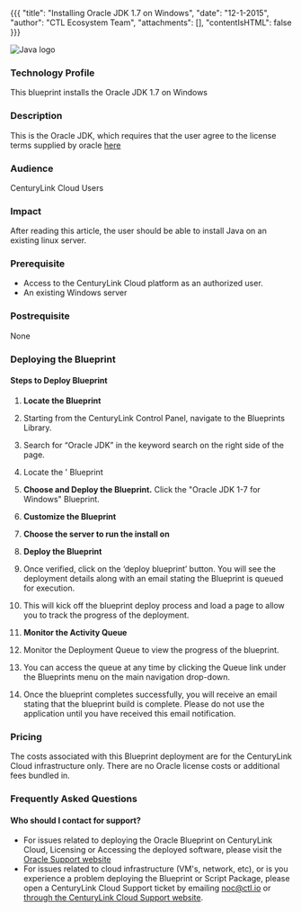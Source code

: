 
{{{
  "title": "Installing Oracle JDK 1.7 on Windows",
  "date": "12-1-2015",
  "author": "CTL Ecosystem Team",
  "attachments": [],
  "contentIsHTML": false
}}}

![Java logo](http://www.oracle.com/ocom/groups/public/@otn/documents/digitalasset/1612441.gif)

### Technology Profile

This blueprint installs the Oracle JDK 1.7 on Windows

### Description

This is the Oracle JDK, which requires that the user agree to the license terms supplied by oracle [here](http://www.oracle.com/technetwork/java/javase/downloads/index.html)

### Audience
CenturyLink Cloud Users

### Impact
After reading this article, the user should be able to install Java on an existing linux server.

### Prerequisite
- Access to the CenturyLink Cloud platform as an authorized user.
- An existing Windows server

### Postrequisite
None

### Deploying the <name of the blueprint> Blueprint

#### Steps to Deploy Blueprint
1. **Locate the <Name of the Blueprint> Blueprint**
  1. Starting from the CenturyLink Control Panel, navigate to the Blueprints Library.
  2. Search for “Oracle JDK” in the keyword search on the right side of the page.
  3. Locate the '<Full Name of the blueprint> Blueprint

2. **Choose and Deploy the Blueprint.**
   Click the "Oracle JDK 1-7 for Windows" Blueprint.

3. **Customize the Blueprint**
  1. **Choose the server to run the install on**

5. **Deploy the Blueprint**
  1. Once verified, click on the ‘deploy blueprint’ button. You will see the deployment details along with an email stating the Blueprint is queued for execution.
  2. This will kick off the blueprint deploy process and load a page to allow you to track the progress of the deployment.

6. **Monitor the Activity Queue**
  1. Monitor the Deployment Queue to view the progress of the blueprint.
  2. You can access the queue at any time by clicking the Queue link under the Blueprints menu on the main navigation drop-down.
  3. Once the blueprint completes successfully, you will receive an email stating that the blueprint build is complete. Please do not use the application until you have received this email notification.


### Pricing
The costs associated with this Blueprint deployment are for the CenturyLink Cloud infrastructure only.  There are no Oracle license costs or additional fees bundled in.


### Frequently Asked Questions

#### Who should I contact for support?
* For issues related to deploying the Oracle Blueprint on CenturyLink Cloud, Licensing or Accessing the deployed software, please visit the [Oracle Support website](http://www.oracle.com/technetwork/java/javase/documentation/index.html)
* For issues related to cloud infrastructure (VM's, network, etc), or is you experience a problem deploying the Blueprint or Script Package, please open a CenturyLink Cloud Support ticket by emailing [noc@ctl.io](mailto:noc@ctl.io) or [through the CenturyLink Cloud Support website](https://t3n.zendesk.com/tickets/new).
